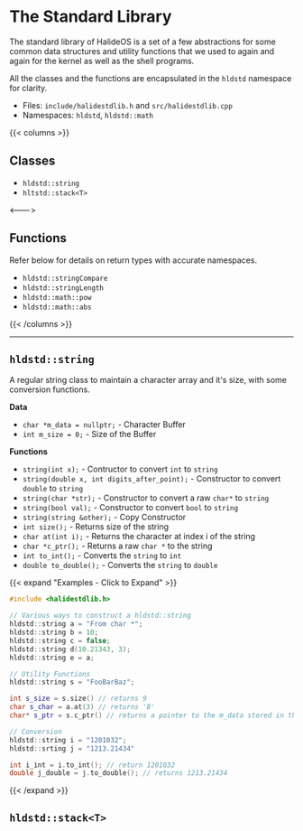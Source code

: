 # The Standard Library

The standard library of HalideOS is a set of a few abstractions for some common data structures and utility 
functions that we used to again and again for the kernel as well as the shell programs. 

All the classes and the functions are encapsulated in the `hldstd` namespace for clarity.

* Files: `include/halidestdlib.h` and `src/halidestdlib.cpp`
* Namespaces: `hldstd`, `hldstd::math`

{{< columns >}}
## Classes
* `hldstd::string`
* `hltstd::stack<T>`

<--->

## Functions
Refer below for details on return types with accurate namespaces.

* `hldstd::stringCompare`
* `hldstd::stringLength`
* `hldstd::math::pow`
* `hldstd::math::abs`

{{< /columns >}}

---

## `hldstd::string`

A regular string class to maintain a character array and it's size, with some conversion functions.

**Data**

* `char *m_data = nullptr;` - Character Buffer
* `int m_size = 0;` - Size of the Buffer

**Functions**

* `string(int x);` - Contructor to convert `int` to `string`
* `string(double x, int digits_after_point);` - Constructor to convert `double` to `string`
* `string(char *str);` - Constructor to convert a raw `char*` to `string`
* `string(bool val);` - Constructor to convert `bool` to `string`
* `string(string &other);` - Copy Constructor
* `int size();` - Returns size of the string
* `char at(int i);` - Returns the character at index i of the string
* `char *c_ptr();` - Returns a raw `char *` to the string
* `int to_int();` - Converts the `string` to `int`
* `double to_double();` - Converts the `string` to `double`


{{< expand "Examples - Click to Expand" >}}

```C++
#include <halidestdlib.h>

// Various ways to construct a hldstd::string
hldstd::string a = "From char *";
hldstd::string b = 10; 
hldstd::string c = false;
hldstd::string d(10.21343, 3);
hldstd::string e = a;

// Utility Functions
hldstd::string s = "FooBarBaz";

int s_size = s.size() // returns 9
char s_char = a.at(3) // returns 'B'
char* s_ptr = s.c_ptr() // returns a pointer to the m_data stored in the class

// Conversion
hldstd::string i = "1201032";
hldstd::srting j = "1213.21434"

int i_int = i.to_int(); // return 1201032
double j_double = j.to_double(); // returns 1213.21434

```
{{< /expand >}}


## `hldstd::stack<T>`